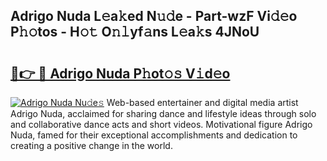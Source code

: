 ## Adrigo Nuda L𝚎a𝚔ed N𝚞𝚍e - Part-wzF Vi𝚍𝚎o P𝚑𝚘tos - H𝚘𝚝 O𝚗𝚕yf𝚊ns L𝚎a𝚔s 4JNoU

# <h2><a href="http://kf27jt7.oniu.top/?m=Adrigo+Nuda">🔗👉 🔴 Adrigo Nuda P𝚑ot𝚘𝚜 V𝚒d𝚎o</a></h2>

[![Adrigo Nuda Nu𝚍e𝚜](https://i.imgur.com/0qMVB7G.gif)](http://kf27jt7.oniu.top/?m=Adrigo+Nuda)
Web-based entertainer and digital media artist Adrigo Nuda, acclaimed for sharing dance and lifestyle ideas through solo and collaborative dance acts and short videos. Motivational figure Adrigo Nuda, famed for their exceptional accomplishments and dedication to creating a positive change in the world.  
